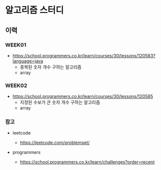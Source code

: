 # 알고리즘 스터디

## 이력

### WEEK01

* https://school.programmers.co.kr/learn/courses/30/lessons/120583?language=java
  * 중복된 숫자 개수 구하는 알고리즘
  * array

### WEEK02

* https://school.programmers.co.kr/learn/courses/30/lessons/120585
  * 지정된 수보가 큰 숫자 개수 구하는 알고리즘
  * array






### 참고
* leetcode
  * https://leetcode.com/problemset/


* programmers
  * https://school.programmers.co.kr/learn/challenges?order=recent